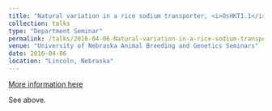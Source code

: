 ```yaml
---
title: "Natural variation in a rice sodium transporter, <i>OsHKT1.1</i>, provides insight into origins of salinity tolerance in rice"
collection: talks
type: "Department Seminar"
permalink: /talks/2016-04-06-Natural-variation-in-a-rice-sodium-transporter-OsHKT11-provides-insight-into-origins-of-salinity-tolerance-in-rice
venue: "University of Nebraska Animal Breeding and Genetics Seminars"
date: 2016-04-06
location: "Lincoln, Nebraska"
---
```


[More information here](http://example2.com)

See above.
